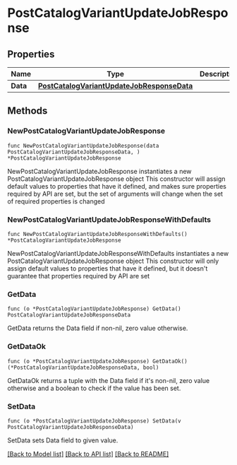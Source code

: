 # PostCatalogVariantUpdateJobResponse

## Properties

Name | Type | Description | Notes
------------ | ------------- | ------------- | -------------
**Data** | [**PostCatalogVariantUpdateJobResponseData**](PostCatalogVariantUpdateJobResponseData.md) |  | 

## Methods

### NewPostCatalogVariantUpdateJobResponse

`func NewPostCatalogVariantUpdateJobResponse(data PostCatalogVariantUpdateJobResponseData, ) *PostCatalogVariantUpdateJobResponse`

NewPostCatalogVariantUpdateJobResponse instantiates a new PostCatalogVariantUpdateJobResponse object
This constructor will assign default values to properties that have it defined,
and makes sure properties required by API are set, but the set of arguments
will change when the set of required properties is changed

### NewPostCatalogVariantUpdateJobResponseWithDefaults

`func NewPostCatalogVariantUpdateJobResponseWithDefaults() *PostCatalogVariantUpdateJobResponse`

NewPostCatalogVariantUpdateJobResponseWithDefaults instantiates a new PostCatalogVariantUpdateJobResponse object
This constructor will only assign default values to properties that have it defined,
but it doesn't guarantee that properties required by API are set

### GetData

`func (o *PostCatalogVariantUpdateJobResponse) GetData() PostCatalogVariantUpdateJobResponseData`

GetData returns the Data field if non-nil, zero value otherwise.

### GetDataOk

`func (o *PostCatalogVariantUpdateJobResponse) GetDataOk() (*PostCatalogVariantUpdateJobResponseData, bool)`

GetDataOk returns a tuple with the Data field if it's non-nil, zero value otherwise
and a boolean to check if the value has been set.

### SetData

`func (o *PostCatalogVariantUpdateJobResponse) SetData(v PostCatalogVariantUpdateJobResponseData)`

SetData sets Data field to given value.



[[Back to Model list]](../README.md#documentation-for-models) [[Back to API list]](../README.md#documentation-for-api-endpoints) [[Back to README]](../README.md)


